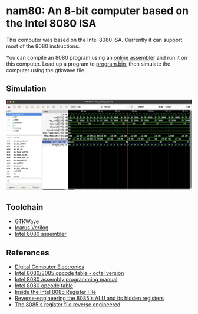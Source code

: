 # nam80: An 8-bit computer based on the Intel 8080 ISA

This computer was based on the Intel 8080 ISA. Currently it can support most of the 8080 instructions.

You can compile an 8080 program using an [online assembler](https://rk86.ru/i8080asm.html) and run it on this computer. Load up a program to [program.bin](program.bin), then simulate the computer using the gtkwave file.

## Simulation

![simulaiton waveform](sim.png)

## Toolchain
- [GTKWave](https://gtkwave.sourceforge.net/)
- [Icarus Verilog](https://github.com/steveicarus/iverilog)
- [Intel 8080 assembler](https://rk86.ru/i8080asm.html)

## References
- [Digital Computer Electronics](https://www.amazon.com/Digital-Computer-Electronics-Jerald-Malvino-dp-0074622358/dp/0074622358/ref=dp_ob_title_bk)
- [Intel 8080/8085 opcode table - octal version](https://tobiasvl.github.io/optable//intel-8080/octal)
- [Intel 8080 assembly programming manual](https://altairclone.com/downloads/manuals/8080%20Programmers%20Manual.pdf)
- [Intel 8080 opcode table](https://pastraiser.com/cpu/i8080/i8080_opcodes.html)
- [Inside the Intel 8085 Register File](https://blog.adafruit.com/2013/03/07/inside-the-intel-8085-register-file/)
- [Reverse-engineering the 8085's ALU and its hidden registers](http://www.righto.com/2013/07/reverse-engineering-8085s-alu-and-its.html)
- [The 8085's register file reverse engineered](http://www.righto.com/2013/03/register-file-8085.html)
